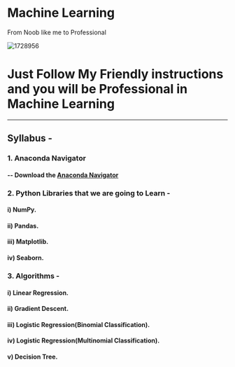 # Machine Learning
From Noob like me to Professional

![1728956](https://user-images.githubusercontent.com/56548231/84780517-4b1fff00-b003-11ea-8c6a-07d7ccf0e057.jpg)

# Just Follow My Friendly instructions and you will be Professional in Machine Learning
----------------------------------------------------------------------

##  Syllabus -
### 1. Anaconda Navigator
#### -- Download the [Anaconda Navigator](https://www.anaconda.com/products/individual)
### 2. Python Libraries that we are going to Learn -
#### i) NumPy.
#### ii) Pandas.
#### iii) Matplotlib.
#### iv) Seaborn. <br>
### 3. Algorithms -
#### i) Linear Regression.
#### ii) Gradient Descent.
#### iii) Logistic Regression(Binomial Classification). 
#### iv) Logistic Regression(Multinomial Classification).
#### v) Decision Tree.
